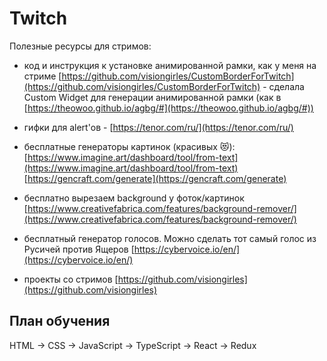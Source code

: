 # Twitch
Полезные ресурсы для стримов:
- код и инструкция к установке анимированной рамки, как у меня на стриме [https://github.com/visiongirles/CustomBorderForTwitch](https://github.com/visiongirles/CustomBorderForTwitch) - 
сделала Custom Widget для генерации анимированной рамки (как в [https://theowoo.github.io/agbg/#](https://theowoo.github.io/agbg/#)) 

- гифки для alert'ов - [https://tenor.com/ru/](https://tenor.com/ru/)

- бесплатные генераторы картинок (красивых 😻): <br/>
[https://www.imagine.art/dashboard/tool/from-text](https://www.imagine.art/dashboard/tool/from-text)<br/>
[https://gencraft.com/generate](https://gencraft.com/generate) 

- бесплатно вырезаем background у фоток/картинок [https://www.creativefabrica.com/features/background-remover/](https://www.creativefabrica.com/features/background-remover/)
 
- бесплатный генератор голосов. Можно сделать тот самый голос из Русичей против Ящеров [https://cybervoice.io/en/](https://cybervoice.io/en/) 

- проекты со стримов [https://github.com/visiongirles](https://github.com/visiongirles)

## План обучения
HTML -> CSS -> JavaScript -> TypeScript -> React -> Redux
